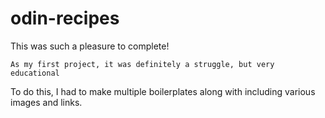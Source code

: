 # odin-recipes

This was such a pleasure to complete!

    As my first project, it was definitely a struggle, but very educational

To do this, I had to make multiple boilerplates along with including various images and links.